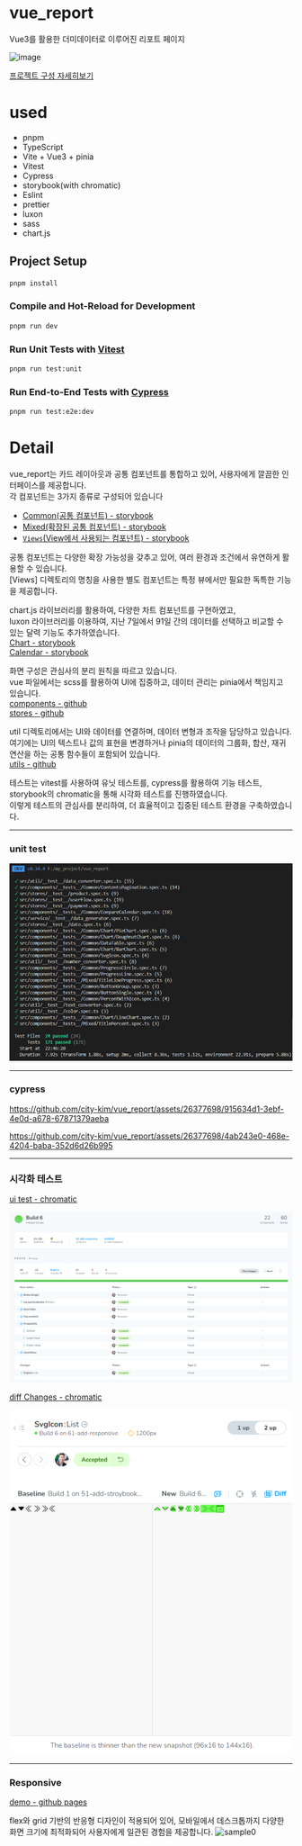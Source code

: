 # vue_report
Vue3를 활용한 더미데이터로 이루어진 리포트 페이지

![image](https://github.com/city-kim/vue_report/assets/26377698/0bdee0ac-c1a5-4b93-b162-b4d7f1d5ba2f)

[프로젝트 구성 자세히보기](#detail)

# used
- pnpm
- TypeScript
- Vite + Vue3 + pinia
- Vitest
- Cypress
- storybook(with chromatic)
- Eslint
- prettier
- luxon
- sass
- chart.js

## Project Setup

```sh
pnpm install
```

### Compile and Hot-Reload for Development

```sh
pnpm run dev
```

### Run Unit Tests with [Vitest](https://vitest.dev/)

```sh
pnpm run test:unit
```

### Run End-to-End Tests with [Cypress](https://www.cypress.io/)

```sh
pnpm run test:e2e:dev
```

# Detail
vue_report는 카드 레이아웃과 공통 컴포넌트를 통합하고 있어, 사용자에게 깔끔한 인터페이스를 제공합니다.\
각 컴포넌트는 3가지 종류로 구성되어 있습니다
- [Common(공통 컴포넌트) - storybook](https://651c102a27756b1f8a3bf1ab-rhfnfwtclw.chromatic.com/?path=/docs/stories-components-common-buttongroup--docs)
- [Mixed(확장된 공통 컴포넌트) - storybook](https://651c102a27756b1f8a3bf1ab-rhfnfwtclw.chromatic.com/?path=/docs/stories-components-mixed-titlelineprogress--docs)
- [`Views`(View에서 사용되는 컴포넌트) - storybook](https://651c102a27756b1f8a3bf1ab-rhfnfwtclw.chromatic.com/?path=/docs/stories-components-dashboard-cardcounter--docs)

공통 컴포넌트는 다양한 확장 가능성을 갖추고 있어, 여러 환경과 조건에서 유연하게 활용할 수 있습니다.\
[Views] 디렉토리의 명칭을 사용한 별도 컴포넌트는 특정 뷰에서만 필요한 독특한 기능을 제공합니다.

chart.js 라이브러리를 활용하여, 다양한 차트 컴포넌트를 구현하였고,\
luxon 라이브러리를 이용하여, 지난 7일에서 91일 간의 데이터를 선택하고 비교할 수 있는 달력 기능도 추가하였습니다.\
[Chart - storybook](https://651c102a27756b1f8a3bf1ab-rhfnfwtclw.chromatic.com/?path=/docs/stories-components-common-chart-barchart--docs)\
[Calendar - storybook](https://651c102a27756b1f8a3bf1ab-rhfnfwtclw.chromatic.com/?path=/docs/stories-components-common-comparecalendar--docs)

화면 구성은 관심사의 분리 원칙을 따르고 있습니다.\
vue 파일에서는 scss를 활용하여 UI에 집중하고, 데이터 관리는 pinia에서 책임지고 있습니다.\
[components - github](https://github.com/city-kim/vue_report/tree/main/src/components/Common)\
[stores - github](https://github.com/city-kim/vue_report/tree/main/src/stores)

util 디렉토리에서는 UI와 데이터를 연결하며, 데이터 변형과 조작을 담당하고 있습니다.\
여기에는 UI의 텍스트나 값의 표현을 변경하거나 pinia의 데이터의 그룹화, 합산, 재귀 연산을 하는 공통 함수들이 포함되어 있습니다.\
[utils - github](https://github.com/city-kim/vue_report/tree/main/src/util)

테스트는 vitest를 사용하여 유닛 테스트를, cypress를 활용하여 기능 테스트, storybook의 chromatic을 통해 시각화 테스트를 진행하였습니다.\
이렇게 테스트의 관심사를 분리하여, 더 효율적이고 집중된 테스트 환경을 구축하였습니다.

---

### unit test
![image](public/readme/unit_test.png)

---

### cypress

https://github.com/city-kim/vue_report/assets/26377698/915634d1-3ebf-4e0d-a678-67871379aeba

https://github.com/city-kim/vue_report/assets/26377698/4ab243e0-468e-4204-baba-352d6d26b995

---

### 시각화 테스트

[ui test - chromatic](https://www.chromatic.com/build?appId=651c102a27756b1f8a3bf1ab&number=6)

![image](public/readme/chromatic.png)

[diff Changes - chromatic](https://www.chromatic.com/test?appId=651c102a27756b1f8a3bf1ab&id=6523652aa4835d68bb018474)

![image](public/readme/chromatic_accepted.png)

---

### Responsive

[demo - github pages](https://city-kim.github.io/vue_report/)

flex와 grid 기반의 반응형 디자인이 적용되어 있어, 모바일에서 데스크톱까지 다양한 화면 크기에 최적화되어 사용자에게 일관된 경험을 제공합니다.
![sample0](https://github.com/city-kim/vue_report/assets/26377698/b5a61cca-e904-4df0-8434-46833a6eef0f)
